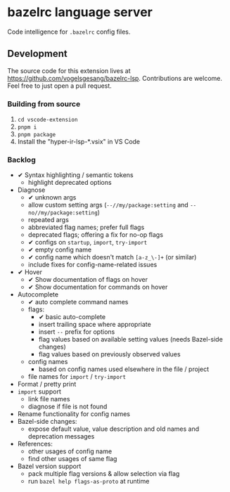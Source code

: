 # bazelrc language server

Code intelligence for `.bazelrc` config files.

## Development

The source code for this extension lives at https://github.com/vogelsgesang/bazelrc-lsp.
Contributions are welcome. Feel free to just open a pull request.

### Building from source

1. `cd vscode-extension`
2. `pnpm i`
3. `pnpm package`
4. Install the "hyper-ir-lsp-*.vsix" in VS Code

### Backlog

* ✔ Syntax highlighting / semantic tokens
  * highlight deprecated options
* Diagnose
  * ✔ unknown args
  * allow custom setting args (`--//my/package:setting` and `--no//my/package:setting`)
  * repeated args
  * abbreviated flag names; prefer full flags
  * deprecated flags; offering a fix for no-op flags
  * ✔ configs on `startup`, `import`, `try-import`
  * ✔ empty config name
  * ✔ config name which doesn't match `[a-z_\-]+` (or similar)
  * include fixes for config-name-related issues
* ✔ Hover
  * ✔ Show documentation of flags on hover
  * ✔ Show documentation for commands on hover
* Autocomplete
  * ✔ auto complete command names
  * flags:
    * ✔ basic auto-complete
    * insert trailing space where appropriate
    * insert `--` prefix for options
    * flag values based on available setting values (needs Bazel-side changes)
    * flag values based on previously observed values
  * config names
    * based on config names used elsewhere in the file / project
  * file names for `import` / `try-import`
* Format / pretty print
* `import` support
  * link file names
  * diagnose if file is not found
* Rename functionality for config names
* Bazel-side changes:
  * expose default value, value description and old names and deprecation messages
* References:
  * other usages of config name
  * find other usages of same flag
* Bazel version support
  * pack multiple flag versions & allow selection via flag
  * run `bazel help flags-as-proto` at runtime
